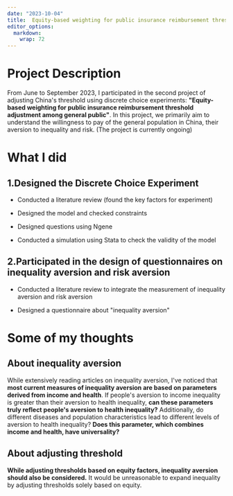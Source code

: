 ```yaml
---
date: "2023-10-04"
title:  Equity-based weighting for public insurance reimbursement threshold adjustment among general public
editor_options: 
  markdown: 
    wrap: 72
---
```


# **Project Description**

From June to September 2023, I participated in the second project of
adjusting China's threshold using discrete choice experiments:
**"Equity-based weighting for public insurance reimbursement threshold
adjustment among general public"**. In this project, we primarily aim to
understand the willingness to pay of the general population in China,
their aversion to inequality and risk. (The project is currently
ongoing)

# **What I did**

## 1.Designed the Discrete Choice Experiment

- Conducted a literature review (found the key factors for experiment)

- Designed the model and checked constraints

- Designed questions using Ngene

- Conducted a simulation using Stata to check the validity of the model

## 2.Participated in the design of questionnaires on inequality aversion and risk aversion

- Conducted a literature review to integrate the measurement of inequality aversion and
    risk aversion

- Designed a questionnaire about "inequality aversion"

# **Some of my thoughts**

## About inequality aversion

While extensively reading articles on inequality aversion, I've noticed
that **most current measures of inequality aversion are based on
parameters derived from income and health**. If people's aversion to
income inequality is greater than their aversion to health inequality,
**can these parameters truly reflect people's aversion to health
inequality?** Additionally, do different diseases and population
characteristics lead to different levels of aversion to health
inequality? **Does this parameter, which combines income and health,
have universality?**

## About adjusting threshold

**While adjusting thresholds based on equity factors, inequality
aversion should also be considered.** It would be unreasonable to expand
inequality by adjusting thresholds solely based on equity.
